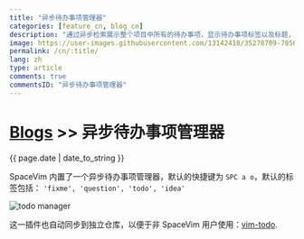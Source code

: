 ```yaml
---
title: "异步待办事项管理器"
categories: [feature_cn, blog_cn]
description: "通过异步检索展示整个项目中所有的待办事项，显示待办事项标签以及标题，同时支持跳转待办事项"
image: https://user-images.githubusercontent.com/13142418/35278709-7856ed62-0010-11e8-8b1e-e6cc6374b0dc.gif
permalink: /cn/:title/
lang: zh
type: article
comments: true
commentsID: "异步待办事项管理器"
---
```


# [Blogs](../blog/) >> 异步待办事项管理器

{{ page.date | date_to_string }}

SpaceVim 内置了一个异步待办事项管理器，默认的快捷键为 `SPC a o`，默认的标签包括：
 `'fixme', 'question', 'todo', 'idea'`

![todo manager](https://user-images.githubusercontent.com/13142418/61462920-0bd9d000-a9a6-11e9-8e1f-c70d6ec6ca1e.png)

这一插件也自动同步到独立仓库，以便于非 SpaceVim 用户使用：[vim-todo](https://github.com/wsdjeg/vim-todo/).

